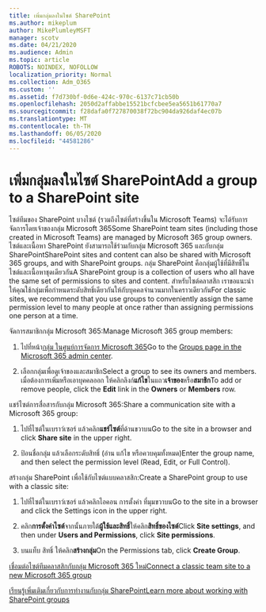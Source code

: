 ```yaml
---
title: เพิ่มกลุ่มลงในไซต์ SharePoint
ms.author: mikeplum
author: MikePlumleyMSFT
manager: scotv
ms.date: 04/21/2020
ms.audience: Admin
ms.topic: article
ROBOTS: NOINDEX, NOFOLLOW
localization_priority: Normal
ms.collection: Adm_O365
ms.custom: ''
ms.assetid: f7d730bf-0d6e-424c-970c-6137c71cb50b
ms.openlocfilehash: 2050d2affabbe15521bcfcbee5ea5651b61770a7
ms.sourcegitcommit: f28dafa0f727870038f72bc904da926daf4ec07b
ms.translationtype: MT
ms.contentlocale: th-TH
ms.lasthandoff: 06/05/2020
ms.locfileid: "44581286"
---
```

# <a name="add-a-group-to-a-sharepoint-site"></a><span data-ttu-id="deab3-102">เพิ่มกลุ่มลงในไซต์ SharePoint</span><span class="sxs-lookup"><span data-stu-id="deab3-102">Add a group to a SharePoint site</span></span>

<span data-ttu-id="deab3-103">ไซต์ทีมของ SharePoint บางไซต์ (รวมถึงไซต์ที่สร้างขึ้นใน Microsoft Teams) จะได้รับการจัดการโดยเจ้าของกลุ่ม Microsoft 365</span><span class="sxs-lookup"><span data-stu-id="deab3-103">Some SharePoint team sites (including those created in Microsoft Teams) are managed by Microsoft 365 group owners.</span></span> <span data-ttu-id="deab3-104">ไซต์และเนื้อหา SharePoint ยังสามารถใช้ร่วมกับกลุ่ม Microsoft 365 และกับกลุ่ม SharePoint</span><span class="sxs-lookup"><span data-stu-id="deab3-104">SharePoint sites and content can also be shared with Microsoft 365 groups, and with SharePoint groups.</span></span> <span data-ttu-id="deab3-105">กลุ่ม SharePoint คือกลุ่มผู้ใช้ที่มีสิทธิ์ในไซต์และเนื้อหาชุดเดียวกัน</span><span class="sxs-lookup"><span data-stu-id="deab3-105">A SharePoint group is a collection of users who all have the same set of permissions to sites and content.</span></span> <span data-ttu-id="deab3-106">สําหรับไซต์คลาสสิก เราขอแนะนําให้คุณใช้กลุ่มเพื่อกําหนดระดับสิทธิ์เดียวกันให้กับบุคคลจํานวนมากในคราวเดียวกัน</span><span class="sxs-lookup"><span data-stu-id="deab3-106">For classic sites, we recommend that you use groups to conveniently assign the same permission level to many people at once rather than assigning permissions one person at a time.</span></span>
  
<span data-ttu-id="deab3-107">จัดการสมาชิกกลุ่ม Microsoft 365:</span><span class="sxs-lookup"><span data-stu-id="deab3-107">Manage Microsoft 365 group members:</span></span>
  
1. <span data-ttu-id="deab3-108">ไปที่หน้า[กลุ่ม ในศูนย์การจัดการ Microsoft 365](https://portal.office.com/adminportal/home#/groups)</span><span class="sxs-lookup"><span data-stu-id="deab3-108">Go to the [Groups page in the Microsoft 365 admin center](https://portal.office.com/adminportal/home#/groups).</span></span>
    
2. <span data-ttu-id="deab3-109">เลือกกลุ่มเพื่อดูเจ้าของและสมาชิก</span><span class="sxs-lookup"><span data-stu-id="deab3-109">Select a group to see its owners and members.</span></span> <span data-ttu-id="deab3-110">เมื่อต้องการเพิ่มหรือเอาบุคคลออก ให้คลิกลิงก์**แก้ไข**ในแถว**เจ้าของ**หรือ**สมาชิก**</span><span class="sxs-lookup"><span data-stu-id="deab3-110">To add or remove people, click the **Edit** link in the **Owners** or **Members** row.</span></span> 
    
<span data-ttu-id="deab3-111">แชร์ไซต์การสื่อสารกับกลุ่ม Microsoft 365:</span><span class="sxs-lookup"><span data-stu-id="deab3-111">Share a communication site with a Microsoft 365 group:</span></span>
  
1. <span data-ttu-id="deab3-112">ไปที่ไซต์ในเบราว์เซอร์ แล้วคลิก**แชร์ไซต์**ที่ด้านขวาบน</span><span class="sxs-lookup"><span data-stu-id="deab3-112">Go to the site in a browser and click **Share site** in the upper right.</span></span> 
    
2. <span data-ttu-id="deab3-113">ป้อนชื่อกลุ่ม แล้วเลือกระดับสิทธิ์ (อ่าน แก้ไข หรือควบคุมทั้งหมด)</span><span class="sxs-lookup"><span data-stu-id="deab3-113">Enter the group name, and then select the permission level (Read, Edit, or Full Control).</span></span>
    
<span data-ttu-id="deab3-114">สร้างกลุ่ม SharePoint เพื่อใช้กับไซต์แบบคลาสสิก:</span><span class="sxs-lookup"><span data-stu-id="deab3-114">Create a SharePoint group to use with a classic site:</span></span>
  
1. <span data-ttu-id="deab3-115">ไปที่ไซต์ในเบราว์เซอร์ แล้วคลิกไอคอน การตั้งค่า ที่มุมขวาบน</span><span class="sxs-lookup"><span data-stu-id="deab3-115">Go to the site in a browser and click the Settings icon in the upper right.</span></span>
    
2. <span data-ttu-id="deab3-116">คลิก**การตั้งค่าไซต์**จากนั้นภายใต้**ผู้ใช้และสิทธิ์**ให้คลิก**สิทธิ์ของไซต์**</span><span class="sxs-lookup"><span data-stu-id="deab3-116">Click **Site settings**, and then under **Users and Permissions**, click **Site permissions**.</span></span>
    
3. <span data-ttu-id="deab3-117">บนแท็บ สิทธิ์ ให้คลิก**สร้างกลุ่ม**</span><span class="sxs-lookup"><span data-stu-id="deab3-117">On the Permissions tab, click **Create Group**.</span></span>
    
[<span data-ttu-id="deab3-118">เชื่อมต่อไซต์ทีมคลาสสิกกับกลุ่ม Microsoft 365 ใหม่</span><span class="sxs-lookup"><span data-stu-id="deab3-118">Connect a classic team site to a new Microsoft 365 group</span></span>](https://go.microsoft.com/fwlink/?linkid=2008654)
  
[<span data-ttu-id="deab3-119">เรียนรู้เพิ่มเติมเกี่ยวกับการทํางานกับกลุ่ม SharePoint</span><span class="sxs-lookup"><span data-stu-id="deab3-119">Learn more about working with SharePoint groups</span></span>](https://go.microsoft.com/fwlink/?linkid=874658)
  

